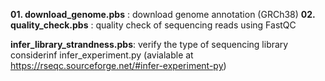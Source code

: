 **01. download_genome.pbs** : download genome annotation (GRCh38)
**02. quality_check.pbs**   : quality check of sequencing reads using FastQC



**infer_library_strandness.pbs**: verify the type of sequencing library considerinf infer_experiment.py (avialable at https://rseqc.sourceforge.net/#infer-experiment-py)
